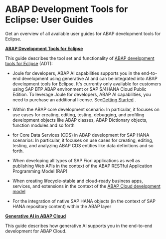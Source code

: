 <!-- loio40bae48ec22f43489dc0573901a32887 -->

# ABAP Development Tools for Eclipse: User Guides

Get an overview of all available user guides for ABAP development tools for Eclipse.

**[ABAP Development Tools for Eclipse](https://help.sap.com/docs/abap-cloud/abap-development-tools-user-guide/about-abap-development-tools-user-guide?version=sap_btp)**

This guide describes the tool set and functionality of [ABAP development tools for Eclipse](https://help.sap.com/docs/ABAP_DEVELOPMENT_TOOLS_FOR_ECLIPSE) \(ADT\):

-   Joule for developers, ABAP AI capabilities supports you in the end-to-end development using generative AI and can be integrated into ABAP development tools for Eclipse. It's currently only available for customers using SAP BTP ABAP environment or SAP S/4HANA Cloud Public Edition. To leverage Joule for developers, ABAP AI capabilities, you need to purchase an additional license. See[Getting Started](https://help.sap.com/docs/abap-ai/generative-ai-in-abap-cloud/prerequisites-and-required-authorizations) .
-   Within the ABAP core development scenario: In particular, it focuses on use cases for creating, editing, testing, debugging, and profiling development objects like ABAP classes, ABAP Dictionary objects, function modules and so forth

-   for Core Data Services \(CDS\) in ABAP development for SAP HANA scenarios: In particular, it focuses on use cases for creating, editing, testing, and analyzing ABAP CDS entities like data definitions and so forth.

-   When developing all types of SAP Fiori applications as well as publishing Web APIs in the context of the ABAP RESTful Application Programming Model \(RAP\)

-   When creating lifecycle-stable and cloud-ready business apps, services, and extensions in the context of the [ABAP Cloud development model](https://help.sap.com/docs/abap-cloud/abap-cloud/abap-cloud-in-nutshell)

-   For the integration of native SAP HANA objects \(in the context of SAP HANA repository content\) within the ABAP layer


**[Generative AI in ABAP Cloud](https://help.sap.com/docs/abap-ai/generative-ai-in-abap-cloud/generative-ai-in-abap-cloud?locale=en-US)**

This guide describes how generative AI supports you in the end-to-end development for ABAP Cloud.

